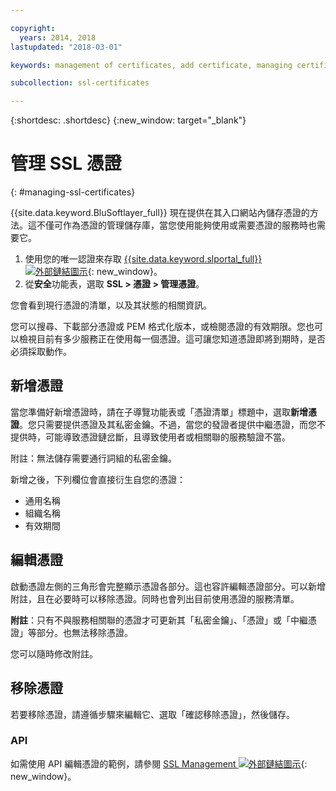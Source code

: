 ```yaml
---

copyright:
  years: 2014, 2018
lastupdated: "2018-03-01"

keywords: management of certificates, add certificate, managing certificates

subcollection: ssl-certificates

---
```


{:shortdesc: .shortdesc}
{:new_window: target="_blank"}

# 管理 SSL 憑證
{: #managing-ssl-certificates}

{{site.data.keyword.BluSoftlayer_full}} 現在提供在其入口網站內儲存憑證的方法。這不僅可作為憑證的管理儲存庫，當您使用能夠使用或需要憑證的服務時也需要它。

1. 使用您的唯一認證來存取 [{{site.data.keyword.slportal_full}} ![外部鏈結圖示](../../icons/launch-glyph.svg "外部鏈結圖示")](https://control.softlayer.com/){: new_window}。
2. 從**安全**功能表，選取 **SSL > 憑證 > 管理憑證**。

您會看到現行憑證的清單，以及其狀態的相關資訊。

您可以搜尋、下載部分憑證或 PEM 格式化版本，或檢閱憑證的有效期限。您也可以檢視目前有多少服務正在使用每一個憑證。這可讓您知道憑證即將到期時，是否必須採取動作。

## 新增憑證

當您準備好新增憑證時，請在子導覽功能表或「憑證清單」標題中，選取**新增憑證**。您只需要提供憑證及其私密金鑰。不過，當您的發證者提供中繼憑證，而您不提供時，可能導致憑證鏈岔斷，且導致使用者或相關聯的服務驗證不當。

附註：無法儲存需要通行詞組的私密金鑰。

新增之後，下列欄位會直接衍生自您的憑證：

* 通用名稱
* 組織名稱
* 有效期間

## 編輯憑證

啟動憑證左側的三角形會完整顯示憑證各部分。這也容許編輯憑證部分。可以新增附註，且在必要時可以移除憑證。同時也會列出目前使用憑證的服務清單。

**附註**：只有不與服務相關聯的憑證才可更新其「私密金鑰」、「憑證」或「中繼憑證」等部分。也無法移除憑證。

您可以隨時修改附註。

## 移除憑證

若要移除憑證，請遵循步驟來編輯它、選取「確認移除憑證」，然後儲存。

### API

如需使用 API 編輯憑證的範例，請參閱 [SSL Management ![外部鏈結圖示](../../icons/launch-glyph.svg "外部鏈結圖示")](http://sldn.softlayer.com/article/ssl-management){: new_window}。
